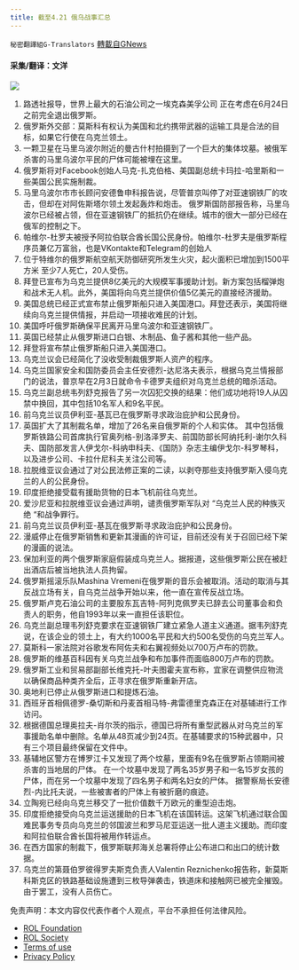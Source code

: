 ```yaml
---
title: 截至4.21 俄乌战事汇总
---
```

`秘密翻譯組G-Translators` [轉載自GNews](https://gnews.org/zh-hans/2387940/)

#### 采集/翻译：文洋
![](https://assets.gnews.org/wp-content/uploads/2022/04/16505617731.png)
1. 路透社报导，世界上最大的石油公司之一埃克森美孚公司 正在考虑在6月24日之前完全退出俄罗斯。
2. 俄罗斯外交部：莫斯科有权认为美国和北约携带武器的运输工具是合法的目标，如果它行使在乌克兰领土。
3. 一颗卫星在马里乌波尔附近的曼古什村拍摄到了一个巨大的集体坟墓。被俄军杀害的马里乌波尔平民的尸体可能被埋在这里。
4. 俄罗斯将对Facebook创始人马克-扎克伯格、美国副总统卡玛拉-哈里斯和一些美国公民实施制裁。
5. 马里乌波尔市市长顾问安德鲁申科报告说，尽管普京叫停了对亚速钢铁厂的攻击，但却在对阿佐斯塔尔领土发起轰炸和炮击。
俄罗斯国防部报告称，马里乌波尔已经被占领，但在亚速钢铁厂的抵抗仍在继续。城市的很大一部分已经在俄军的控制之下。
6. 帕维尔-杜罗夫被授予阿拉伯联合酋长国公民身份。帕维尔-杜罗夫是俄罗斯程序员兼亿万富翁，也是VKontakte和Telegram的创始人
7. 位于特维尔的俄罗斯航空航天防御研究所发生火灾，起火面积已增加到1500平方米
至少7人死亡，20人受伤。
8. 拜登已宣布为乌克兰提供8亿美元的大规模军事援助计划。新方案包括榴弹炮和战术无人机。此外，美国将向乌克兰提供价值5亿美元的直接经济援助。
9. 美国总统已经正式宣布禁止俄罗斯船只进入美国港口。拜登还表示，美国将继续向乌克兰提供情报，并启动一项接收难民的计划。
10. 美国呼吁俄罗斯确保平民离开马里乌波尔和亚速钢铁厂。
11. 英国已经禁止从俄罗斯进口白银、木制品、鱼子酱和其他一些产品。
12. 拜登将宣布禁止俄罗斯船只进入美国港口。
13. 乌克兰议会已经简化了没收受制裁俄罗斯人资产的程序。
14. 乌克兰国家安全和国防委员会主任安德烈-达尼洛夫表示，根据乌克兰情报部门的说法，普京早在2月3日就命令卡德罗夫组织对乌克兰总统的暗杀活动。
15. 乌克兰副总统韦列舒克报告了另一次囚犯交换的结果：他们成功地将19人从囚禁中换回，其中包括10名军人和9名平民。
16. 前乌克兰议员伊利亚-基瓦已在俄罗斯寻求政治庇护和公民身份。
17. 英国扩大了其制裁名单，增加了26名来自俄罗斯的个人和实体。
其中包括俄罗斯铁路公司首席执行官奥列格-别洛泽罗夫、前国防部长阿纳托利-谢尔久科夫、国防部发言人伊戈尔-科纳申科夫、《国防》杂志主编伊戈尔-科罗琴科，以及进步公司、卡拉什尼科夫关注公司等。
18. 拉脱维亚议会通过了对公民法修正案的二读，以剥夺那些支持俄罗斯入侵乌克兰的人的公民身份。
19. 印度拒绝接受载有援助货物的日本飞机前往乌克兰。
20. 爱沙尼亚和拉脱维亚议会通过声明，谴责俄罗斯军队对 “乌克兰人民的种族灭绝 “和战争罪行。
21. 前乌克兰议员伊利亚-基瓦在俄罗斯寻求政治庇护和公民身份。
22. 漫威停止在俄罗斯销售和更新其漫画的许可证，目前还没有关于召回已经下架的漫画的说法。
23. 保加利亚的两个俄罗斯家庭假装成乌克兰人。据报道，这些俄罗斯公民在被赶出酒店后被当地执法人员拘留。
24. 俄罗斯摇滚乐队Mashina Vremeni在俄罗斯的音乐会被取消。活动的取消与其反战立场有关，自乌克兰战争开始以来，他一直在宣传反战立场。
25. 俄罗斯卢克石油公司的主要股东瓦吉特-阿列克佩罗夫已辞去公司董事会和负责人的职务，他自1993年以来一直担任该职位。
26. 乌克兰副总理韦列舒克要求在亚速钢铁厂建立紧急人道主义通道。据韦列舒克说，在该企业的领土上，有大约1000名平民和大约500名受伤的乌克兰军人。
27. 莫斯科一家法院对谷歌发布阿佐夫和右翼视频处以700万卢布的罚款。
28. 俄罗斯的维基百科因有关乌克兰战争和布加事件而面临800万卢布的罚款。
29. 俄罗斯工业和贸易部副部长维克托-叶夫图霍夫宣布称，宜家在调整供应物流以确保商品种类齐全后，正寻求在俄罗斯重新开店。
30. 奥地利已停止从俄罗斯进口和提炼石油。
31. 西班牙首相佩德罗-桑切斯和丹麦首相马特-弗雷德里克森正在对基辅进行工作访问。
32. 根据德国总理奥拉夫-肖尔茨的指示，德国已将所有重型武器从对乌克兰的军事援助名单中删除。名单从48页减少到24页。在基辅要求的15种武器中，只有三个项目最终保留在文件中。
33. 基辅地区警方在博罗江卡又发现了两个坟墓，里面有9名在俄罗斯占领期间被杀害的当地居的尸体。
在一个坟墓中发现了两名35岁男子和一名15岁女孩的尸体，而在另一个坟墓中发现了四名男子和两名妇女的尸体。
据警察局长安德烈-内比托夫说，一些被害者的尸体上有被折磨的痕迹。
34. 立陶宛已经向乌克兰移交了一批价值数千万欧元的重型迫击炮。
35. 印度拒绝接受向乌克兰运送援助的日本飞机在该国转运。这架飞机通过联合国难民事务专员向乌克兰的邻国波兰和罗马尼亚运送一批人道主义援助。而印度和阿拉伯联合酋长国将被用作转运点。
36. 在西方国家的制裁下，俄罗斯联邦海关总署将停止公布进口和出口的统计数据。
37. 乌克兰的第聂伯罗彼得罗夫斯克负责人Valentin Reznichenko报告称，新莫斯科斯克区的铁路基础设施遭到三枚导弹袭击，铁道床和接触网已被完全摧毁。由于罢工，没有人员伤亡。


 

免责声明：本文内容仅代表作者个人观点，平台不承担任何法律风险。

- [ROL Foundation](https://rolfoundation.org/)
- [ROL Society](https://rolsociety.org/)
- [Terms of use](https://gnews.org/terms-of-use-3/)
- [Privacy Policy](https://gnews.org/privacy-policy/)
